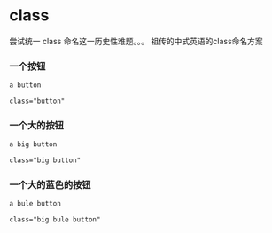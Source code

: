 # class

尝试统一 class 命名这一历史性难题。。。
祖传的中式英语的class命名方案

### 一个按钮
```css
a button

class="button"
```

### 一个大的按钮
```css
a big button

class="big button"
```

### 一个大的蓝色的按钮
```css
a bule button

class="big bule button"
```

